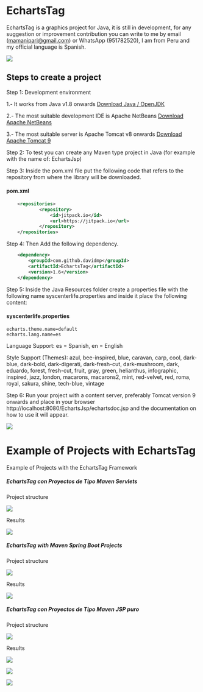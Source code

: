 # EchartsTag
EchartsTag is a graphics project for Java, it is still in development, for any suggestion or improvement contribution you can write to me by email (mamanipari@gmail.com) or WhatsApp (951782520), I am from Peru and my official language is Spanish.

![](LogoEchartsTag.png)

## Steps to create a project

Step 1: Development environment

1.- It works from Java v1.8 onwards
[Download Java / OpenJDK](https://jdk.java.net/14/)

2.- The most suitable development IDE is Apache NetBeans
[Download Apache NetBeans](https://netbeans.apache.org/)

3.- The most suitable server is Apache Tomcat v8 onwards
[Download Apache Tomcat 9](https://tomcat.apache.org/download-90.cgi)


Step 2: To test you can create any Maven type project in Java (for example with the name of: EchartsJsp)

Step 3: Inside the pom.xml file put the following code that refers to the repository from where the library will be downloaded.
#### pom.xml
```xml
    <repositories>
            <repository>
                <id>jitpack.io</id>
                <url>https://jitpack.io</url>
            </repository>
    </repositories>
```
Step 4: Then Add the following dependency.

```xml
	<dependency>
	    <groupId>com.github.davidmp</groupId>
	    <artifactId>EchartsTag</artifactId>
	    <version>1.6</version>
	</dependency>
```
Step 5: Inside the Java Resources folder create a properties file with the following name syscenterlife.properties and inside it place the following content:
#### syscenterlife.properties
```properties
echarts.theme.name=default
echarts.lang.name=es
```
Language Support: es = Spanish, en = English

Style Support (Themes): azul, bee-inspired, blue, caravan, carp, cool, dark-blue, dark-bold, dark-digerati, dark-fresh-cut, dark-mushroom, dark, eduardo, forest, fresh-cut, fruit, gray, green, helianthus, infographic, inspired, jazz, london, macarons, macarons2, mint, red-velvet, red, roma, royal, sakura, shine, tech-blue, vintage

Step 6: Run your project with a content server, preferably Tomcat version 9 onwards and place in your browser http://localhost:8080/EchartsJsp/echartsdoc.jsp and the documentation on how to use it will appear.

![](PaginaDocumentacion.png)

# Example of Projects with EchartsTag
Example of Projects with the EchartsTag Framework

##### EchartsTag con Proyectos de Tipo Maven Servlets
Project structure

![](pprincipal-servlet-estructura.png)

Results

![](pprincipal-servlet.png)

##### EchartsTag with Maven Spring Boot Projects
Project structure

![](pprincipal-spring-estructura.png)

Results

![](pprincipal-spring.png)

##### EchartsTag con Proyectos de Tipo Maven JSP puro
Project structure

![](pprincipal-jsp-estructura.png)

Results

![](pprincipal-jsp1.png)

![](pprincipal-jsp2.png)

![](pprincipal-jsp3.png)
